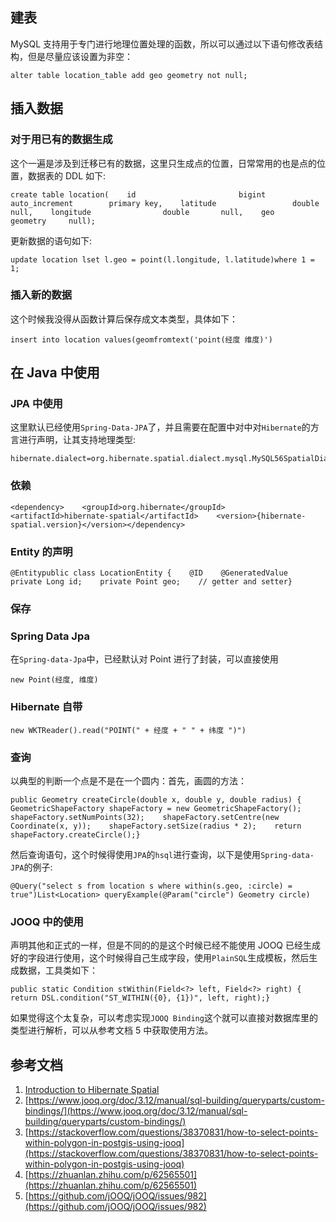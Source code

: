 ## 建表

MySQL 支持用于专门进行地理位置处理的函数，所以可以通过以下语句修改表结构，但是尽量应该设置为非空：

```
alter table location_table add geo geometry not null;
```

## 插入数据

### 对于用已有的数据生成

这个一遍是涉及到迁移已有的数据，这里只生成点的位置，日常常用的也是点的位置，数据表的 DDL 如下:

```
create table location(    id                       bigint auto_increment        primary key,    latitude                 double       null,    longitude                double       null,    geo                      geometry     null);
```

更新数据的语句如下:

```
update location lset l.geo = point(l.longitude, l.latitude)where 1 = 1;
```

### 插入新的数据

这个时候我没得从函数计算后保存成文本类型，具体如下：

```
insert into location values(geomfromtext('point(经度 维度)')
```

## 在 Java 中使用

### JPA 中使用

这里默认已经使用`Spring-Data-JPA`了，并且需要在配置中对中对`Hibernate`的方言进行声明，让其支持地理类型:

```
hibernate.dialect=org.hibernate.spatial.dialect.mysql.MySQL56SpatialDialect
```

### 依赖

```
<dependency>    <groupId>org.hibernate</groupId>    <artifactId>hibernate-spatial</artifactId>    <version>{hibernate-spatial.version}</version></dependency>
```

### Entity 的声明

```
@Entitypublic class LocationEntity {    @ID    @GeneratedValue    private Long id;    private Point geo;    // getter and setter}
```

### 保存

### Spring Data Jpa

在`Spring-data-Jpa`中，已经默认对 Point 进行了封装，可以直接使用

```
new Point(经度, 维度)
```

### Hibernate 自带

```
new WKTReader().read("POINT(" + 经度 + " " + 纬度 ")")
```

### 查询

以典型的判断一个点是不是在一个圆内：首先，画圆的方法：

```
public Geometry createCircle(double x, double y, double radius) {    GeometricShapeFactory shapeFactory = new GeometricShapeFactory();    shapeFactory.setNumPoints(32);    shapeFactory.setCentre(new Coordinate(x, y));    shapeFactory.setSize(radius * 2);    return shapeFactory.createCircle();}
```

然后查询语句，这个时候得使用`JPA`的`hsql`进行查询，以下是使用`Spring-data-JPA`的例子:

```
@Query("select s from location s where within(s.geo, :circle) = true")List<Location> queryExample(@Param("circle") Geometry circle)
```

### JOOQ 中的使用

声明其他和正式的一样，但是不同的的是这个时候已经不能使用 JOOQ 已经生成好的字段进行使用，这个时候得自己生成字段，使用`PlainSQL`生成模板，然后生成数据，工具类如下：

```
public static Condition stWithin(Field<?> left, Field<?> right) {    return DSL.condition("ST_WITHIN({0}, {1})", left, right);}
```

如果觉得这个太复杂，可以考虑实现`JOOQ Binding`这个就可以直接对数据库里的类型进行解析，可以从参考文档 5 中获取使用方法。

## 参考文档

1. [Introduction to Hibernate Spatial](https://www.baeldung.com/hibernate-spatial)
2. [https://www.jooq.org/doc/3.12/manual/sql-building/queryparts/custom-bindings/](https://www.jooq.org/doc/3.12/manual/sql-building/queryparts/custom-bindings/)
3. [https://stackoverflow.com/questions/38370831/how-to-select-points-within-polygon-in-postgis-using-jooq](https://stackoverflow.com/questions/38370831/how-to-select-points-within-polygon-in-postgis-using-jooq)
4. [https://zhuanlan.zhihu.com/p/62565501](https://zhuanlan.zhihu.com/p/62565501)
5. [https://github.com/jOOQ/jOOQ/issues/982](https://github.com/jOOQ/jOOQ/issues/982)